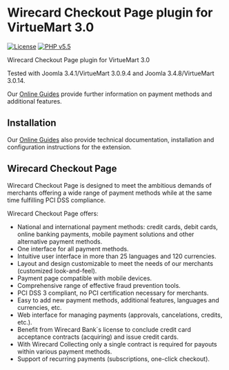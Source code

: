 # Wirecard Checkout Page plugin for VirtueMart 3.0

[![License](https://img.shields.io/badge/license-GPLv2-blue.svg)](https://raw.githubusercontent.com/wirecard/VirtueMart3-WCP/master/LICENSE)
[![PHP v5.5](https://img.shields.io/badge/PHP-v5.3-yellow.svg)](http://www.php.net)

Wirecard Checkout Page plugin for VirtueMart 3.0

Tested with	Joomla 3.4.1/VirtueMart 3.0.9.4 and Joomla 3.4.8/VirtueMart 3.0.14.

Our [Online Guides](https://guides.wirecard.at/) provide further information on payment methods and additional features. 

## Installation
Our [Online Guides](https://guides.wirecard.at/shop_plugins:virtuemart_wcp:start "Installation details") also provide technical documentation, installation and configuration instructions for the extension.


## Wirecard Checkout Page
Wirecard Checkout Page is designed to meet the ambitious demands of merchants offering a wide range of payment methods while at the same time fulfilling PCI DSS compliance.

Wirecard Checkout Page offers:
- National and international payment methods: credit cards, debit cards, online banking payments, mobile payment solutions and other alternative payment methods.
- One interface for all payment methods.
- Intuitive user interface in more than 25 languages and 120 currencies.
- Layout and design customizable to meet the needs of our merchants (customized look-and-feel).
- Payment page compatible with mobile devices.
- Comprehensive range of effective fraud prevention tools.
- PCI DSS 3 compliant, no PCI certification necessary for merchants.
- Easy to add new payment methods, additional features, languages and currencies, etc.
- Web interface for managing payments (approvals, cancelations, credits, etc.).
- Benefit from Wirecard Bank´s license to conclude credit card acceptance contracts (acquiring) and issue credit cards.
- With Wirecard Collecting only a single contract is required for payouts within various payment methods.
- Support of recurring payments (subscriptions, one-click checkout).
